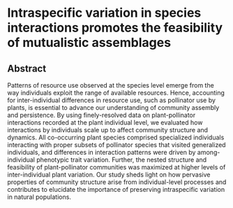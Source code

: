 # Intraspecific variation in species interactions promotes the feasibility of mutualistic assemblages


## Abstract

Patterns of resource use observed at the species level emerge from the way individuals exploit the range of available resources. Hence, accounting for inter-individual differences in resource use, such as pollinator use by plants, is essential to advance our understanding of community assembly and persistence. By using finely-resolved data on plant-pollinator interactions recorded at the plant individual level, we evaluated how interactions by individuals scale up to affect community structure and dynamics. All co-occurring plant species comprised specialized individuals interacting with proper subsets of pollinator species that visited generalized individuals, and differences in interaction patterns were driven by among-individual phenotypic trait variation. Further, the nested structure and feasibility of plant-pollinator communities was maximized at higher levels of inter-individual plant variation. Our study sheds light on how pervasive properties of community structure arise from individual-level processes and contributes to elucidate the importance of preserving intraspecific variation in natural populations.


